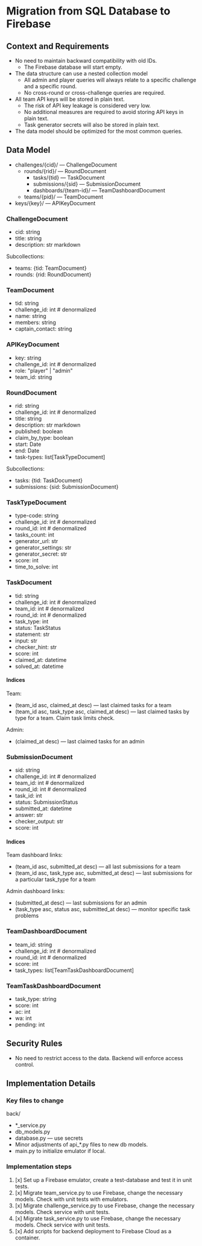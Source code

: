 # Migration from SQL Database to Firebase

## Context and Requirements

* No need to maintain backward compatibility with old IDs.
  * The Firebase database will start empty.
* The data structure can use a nested collection model
  * All admin and player queries will always relate to a specific challenge and a specific round.
  * No cross-round or cross-challenge queries are required.
* All team API keys will be stored in plain text.
  * The risk of API key leakage is considered very low.
  * No additional measures are required to avoid storing API keys in plain text.
  * Task generator secrets will also be stored in plain text.
* The data model should be optimized for the most common queries.


## Data Model

- challenges/{cid}/ — ChallengeDocument
  - rounds/{rid}/ — RoundDocument
    - tasks/{tid} — TaskDocument
    - submissions/{sid} — SubmissionDocument
    - dashboards/{team-id}/ — TeamDashboardDocument
  - teams/{pid}/ — TeamDocument
- keys/{key}/ — APIKeyDocument

### ChallengeDocument

- cid: string
- title: string
- description: str markdown

Subcollections:
- teams: {tid: TeamDocument}
- rounds: {rid: RoundDocument}
  
### TeamDocument
 
- tid: string
- challenge_id: int # denormalized
- name: string
- members: string
- captain_contact: string

### APIKeyDocument

- key: string
- challenge_id: int # denormalized
- role: "player" | "admin"
- team_id: string

### RoundDocument

- rid: string
- challenge_id: int # denormalized
- title: string
- description: str markdown
- published: boolean
- claim_by_type: boolean
- start: Date
- end: Date
- task-types: list[TaskTypeDocument]

Subcollections:
- tasks: {tid: TaskDocument}
- submissions: {sid: SubmissionDocument}

### TaskTypeDocument

- type-code: string
- challenge_id: int # denormalized
- round_id: int # denormalized
- tasks_count: int
- generator_url: str
- generator_settings: str
- generator_secret: str
- score: int
- time_to_solve: int
 
### TaskDocument

- tid: string
- challenge_id: int # denormalized
- team_id: int # denormalized
- round_id: int # denormalized
- task_type: int
- status: TaskStatus
- statement: str
- input: str
- checker_hint: str
- score: int
- claimed_at: datetime
- solved_at: datetime

#### Indices 

Team:
- (team_id asc, claimed_at desc) — last claimed tasks for a team
- (team_id asc, task_type asc, claimed_at desc) — last claimed tasks by type for a team. Claim task limits check.

Admin:
- (claimed_at desc) — last claimed tasks for an admin

### SubmissionDocument

- sid: string
- challenge_id: int # denormalized
- team_id: int # denormalized
- round_id: int # denormalized
- task_id: int
- status: SubmissionStatus
- submitted_at: datetime
- answer: str
- checker_output: str
- score: int

#### Indices

Team dashboard links:
- (team_id asc, submitted_at desc) — all last submissions for a team
- (team_id asc, task_type asc, submitted_at desc) — last submissions for a particular task_type for a team

Admin dashboard links:
- (submitted_at desc) — last submissions for an admin
- (task_type asc, status asc, submitted_at desc) — monitor specific task problems


### TeamDashboardDocument

- team_id: string
- challenge_id: int # denormalized
- round_id: int # denormalized
- score: int
- task_types: list[TeamTaskDashboardDocument] 


### TeamTaskDashboardDocument

- task_type: string
- score: int
- ac: int
- wa: int
- pending: int


## Security Rules

- No need to restrict access to the data. Backend will enforce access control.


## Implementation Details

### Key files to change

back/
* *_service.py
* db_models.py
* database.py — use secrets
* Minor adjustments of api_*.py files to new db models.
* main.py to initialize emulator if local.


### Implementation steps

1. [x] Set up a Firebase emulator, create a test-database and test it in unit tests.
2. [x] Migrate team_service.py to use Firebase, change the necessary models. Check with unit tests with emulators.
3. [x] Migrate challenge_service.py to use Firebase, change the necessary models. Check service with unit tests.
4. [x] Migrate task_service.py to use Firebase, change the necessary models. Check service with unit tests. 
5. [x] Add scripts for backend deployment to Firebase Cloud as a container.
 